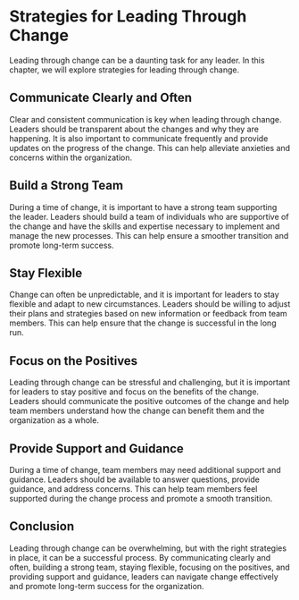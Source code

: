 Strategies for Leading Through Change
========================================================================

Leading through change can be a daunting task for any leader. In this chapter, we will explore strategies for leading through change.

Communicate Clearly and Often
-----------------------------

Clear and consistent communication is key when leading through change. Leaders should be transparent about the changes and why they are happening. It is also important to communicate frequently and provide updates on the progress of the change. This can help alleviate anxieties and concerns within the organization.

Build a Strong Team
-------------------

During a time of change, it is important to have a strong team supporting the leader. Leaders should build a team of individuals who are supportive of the change and have the skills and expertise necessary to implement and manage the new processes. This can help ensure a smoother transition and promote long-term success.

Stay Flexible
-------------

Change can often be unpredictable, and it is important for leaders to stay flexible and adapt to new circumstances. Leaders should be willing to adjust their plans and strategies based on new information or feedback from team members. This can help ensure that the change is successful in the long run.

Focus on the Positives
----------------------

Leading through change can be stressful and challenging, but it is important for leaders to stay positive and focus on the benefits of the change. Leaders should communicate the positive outcomes of the change and help team members understand how the change can benefit them and the organization as a whole.

Provide Support and Guidance
----------------------------

During a time of change, team members may need additional support and guidance. Leaders should be available to answer questions, provide guidance, and address concerns. This can help team members feel supported during the change process and promote a smooth transition.

Conclusion
----------

Leading through change can be overwhelming, but with the right strategies in place, it can be a successful process. By communicating clearly and often, building a strong team, staying flexible, focusing on the positives, and providing support and guidance, leaders can navigate change effectively and promote long-term success for the organization.
